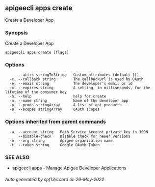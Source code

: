 ## apigeecli apps create

Create a Developer App

### Synopsis

Create a Developer App

```
apigeecli apps create [flags]
```

### Options

```
      --attrs stringToString   Custom attributes (default [])
  -c, --callback string        The callbackUrl is used by OAuth
  -e, --email string           The developer's email or id
  -x, --expires string         A setting, in milliseconds, for the lifetime of the consumer key
  -h, --help                   help for create
  -n, --name string            Name of the developer app
  -p, --prods stringArray      A list of api products
  -s, --scopes stringArray     OAuth scopes
```

### Options inherited from parent commands

```
  -a, --account string   Path Service Account private key in JSON
      --disable-check    Disable check for newer versions
  -o, --org string       Apigee organization name
  -t, --token string     Google OAuth Token
```

### SEE ALSO

* [apigeecli apps](apigeecli_apps.md)	 - Manage Apigee Developer Applications

###### Auto generated by spf13/cobra on 26-May-2022
